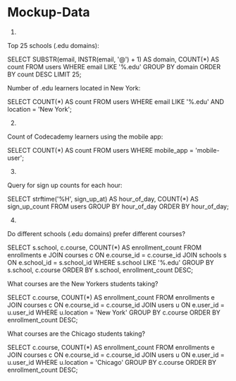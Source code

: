 # Mockup-Data
1)
Top 25 schools (.edu domains):

SELECT SUBSTR(email, INSTR(email, '@') + 1) AS domain, COUNT(*) AS count
FROM users
WHERE email LIKE '%.edu'
GROUP BY domain
ORDER BY count DESC
LIMIT 25;

Number of .edu learners located in New York:

SELECT COUNT(*) AS count
FROM users
WHERE email LIKE '%.edu' AND location = 'New York';

2)
Count of Codecademy learners using the mobile app:

SELECT COUNT(*) AS count
FROM users
WHERE mobile_app = 'mobile-user';

3)
Query for sign up counts for each hour:

SELECT strftime('%H', sign_up_at) AS hour_of_day, COUNT(*) AS sign_up_count
FROM users
GROUP BY hour_of_day
ORDER BY hour_of_day;

4)
Do different schools (.edu domains) prefer different courses?

SELECT s.school, c.course, COUNT(*) AS enrollment_count
FROM enrollments e
JOIN courses c ON e.course_id = c.course_id
JOIN schools s ON e.school_id = s.school_id
WHERE s.school LIKE '%.edu'
GROUP BY s.school, c.course
ORDER BY s.school, enrollment_count DESC;

What courses are the New Yorkers students taking?

SELECT c.course, COUNT(*) AS enrollment_count
FROM enrollments e
JOIN courses c ON e.course_id = c.course_id
JOIN users u ON e.user_id = u.user_id
WHERE u.location = 'New York'
GROUP BY c.course
ORDER BY enrollment_count DESC;

What courses are the Chicago students taking?

SELECT c.course, COUNT(*) AS enrollment_count
FROM enrollments e
JOIN courses c ON e.course_id = c.course_id
JOIN users u ON e.user_id = u.user_id
WHERE u.location = 'Chicago'
GROUP BY c.course
ORDER BY enrollment_count DESC;
